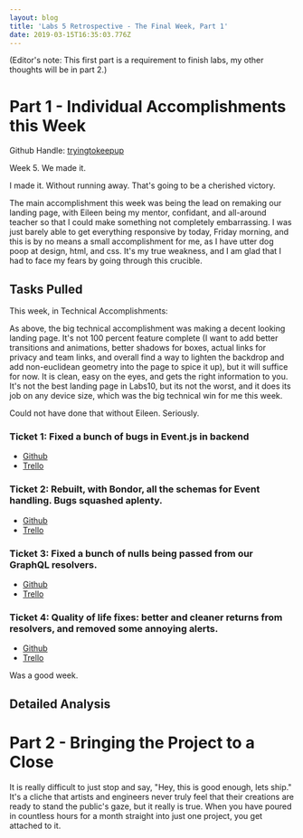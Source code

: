 ```yaml
---
layout: blog
title: 'Labs 5 Retrospective - The Final Week, Part 1'
date: 2019-03-15T16:35:03.776Z
---
```

(Editor's note: This first part is a requirement to finish labs, my other thoughts will be in part 2.)



# Part 1 - Individual Accomplishments this Week

Github Handle: [tryingtokeepup](https://github.com/tryingtokeepup)

Week 5. We made it. 

I made it. Without running away. That's going to be a cherished victory.

The main accomplishment this week was being the lead on remaking our landing page, with Eileen being my mentor, confidant, and all-around teacher so that I could make something not completely embarrassing. I was just barely able to get everything responsive by today, Friday morning, and this is by no means a small accomplishment for me, as I have utter dog poop at design, html, and css. It's my true weakness, and I am glad that I had to face my fears by going through this crucible. 

 

## Tasks Pulled

This week, in Technical Accomplishments:

As above, the big technical accomplishment was making a decent looking landing page. It's not 100 percent feature complete (I want to add better transitions and animations, better shadows for boxes, actual links for privacy and team links, and overall find a way to lighten the backdrop and add non-euclidean geometry into the page to spice it up), but it will suffice for now. It is clean, easy on the eyes, and gets the right information to you. It's not the best landing page in Labs10, but its not the worst, and it does its job on any device size, which was the big technical win for me this week.

Could not have done that without Eileen. Seriously. 

### Ticket 1: Fixed a bunch of bugs in Event.js in backend

* [Github](https://github.com/Lambda-School-Labs/labs-team-home/pull/362)
* [Trello](https://trello.com/c/QW8mvUpD/85-testing-and-fixing-folder-functions-from-last-week)

### Ticket 2: Rebuilt, with Bondor, all the schemas for Event handling. Bugs squashed aplenty.

* [Github](https://github.com/Lambda-School-Labs/labs-team-home/pull/370)
* [Trello](https://trello.com/c/QW8mvUpD/85-testing-and-fixing-folder-functions-from-last-week)

### Ticket 3: Fixed a bunch of nulls being passed from our GraphQL resolvers.

* [Github](https://github.com/Lambda-School-Labs/labs-team-home/pull/384)
* [Trello](https://trello.com/c/QW8mvUpD/85-testing-and-fixing-folder-functions-from-last-week)

### Ticket 4: Quality of life fixes: better and cleaner returns from resolvers, and removed some annoying alerts.

* [Github](https://github.com/Lambda-School-Labs/labs-team-home/pull/395)
* [Trello](https://trello.com/c/QW8mvUpD/85-testing-and-fixing-folder-functions-from-last-week)

Was a good week. 

## Detailed Analysis



# Part 2 - Bringing the Project to a Close

It is really difficult to just stop and say, "Hey, this is good enough, lets ship." It's a cliche that artists and engineers never truly feel that their creations are ready to stand the public's gaze, but it really is true. When you have poured in countless hours for a month straight into just one project, you get attached to it.
